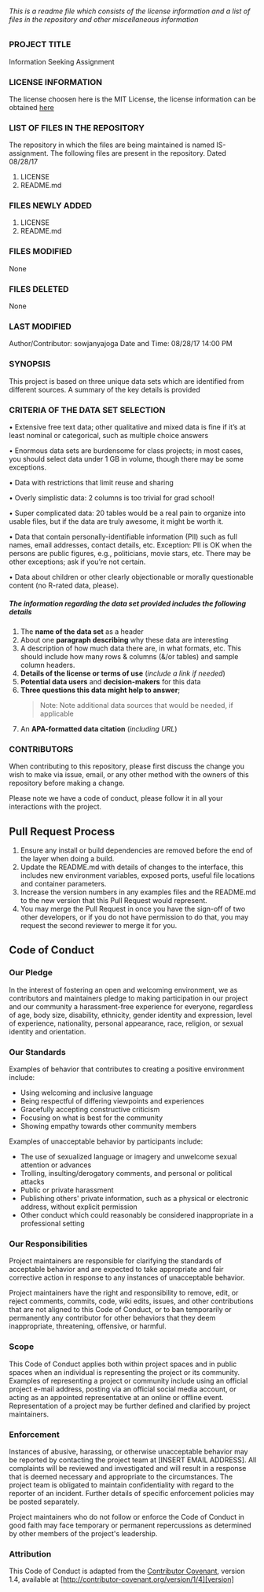 ###### This is a readme file which consists of the license information and a list of files in the repository and other miscellaneous information 

### PROJECT TITLE
Information Seeking Assignment

### LICENSE INFORMATION
The license choosen here is the MIT License, the license information can be obtained [here](https://github.com/sowjanyajoga/IS-assignment/blob/master/LICENSE)

### LIST OF FILES IN THE REPOSITORY
The repository in which the files are being maintained is named IS-assignment. The following files are present in the repository. Dated 08/28/17
1. LICENSE
2. README.md

### FILES NEWLY ADDED
1. LICENSE
2. README.md

### FILES MODIFIED
None

### FILES DELETED
None

### LAST MODIFIED
Author/Contributor: sowjanyajoga
Date and Time: 08/28/17 14:00 PM

### SYNOPSIS
This project is based on three unique data sets which are identified from different sources. A summary of the key details is provided

### CRITERIA OF THE DATA SET SELECTION
• Extensive free text data; other qualitative and mixed data is fine if it’s at least nominal or
categorical, such as multiple choice answers

• Enormous data sets are burdensome for class projects; in most cases, you should select data
under 1 GB in volume, though there may be some exceptions.

• Data with restrictions that limit reuse and sharing

• Overly simplistic data: 2 columns is too trivial for grad school!

• Super complicated data: 20 tables would be a real pain to organize into usable files, but if
the data are truly awesome, it might be worth it.

• Data that contain personally-identifiable information (PII) such as full names, email addresses, contact details, etc. Exception: PII is OK when the persons are public figures, e.g.,
politicians, movie stars, etc. There may be other exceptions; ask if you’re not certain.

• Data about children or other clearly objectionable or morally questionable content (no R-rated
data, please).

##### The information regarding the data set provided includes the following details
1. The **name of the data set** as a header
2. About one **paragraph describing** why these data are interesting
3. A description of how much data there are, in what formats, etc. This should include how
many rows & columns (&/or tables) and sample column headers.
4. **Details of the license or terms of use** (_include a link if needed_)
5. **Potential data users** and **decision-makers** for this data
6. **Three questions this data might help to answer**; 
    >Note: Note additional data sources that would be needed, if applicable
7. An **APA-formatted data citation** (_including URL_)

### CONTRIBUTORS
When contributing to this repository, please first discuss the change you wish to make via issue,
email, or any other method with the owners of this repository before making a change. 

Please note we have a code of conduct, please follow it in all your interactions with the project.

## Pull Request Process

1. Ensure any install or build dependencies are removed before the end of the layer when doing a 
   build.
2. Update the README.md with details of changes to the interface, this includes new environment 
   variables, exposed ports, useful file locations and container parameters.
3. Increase the version numbers in any examples files and the README.md to the new version that this
   Pull Request would represent.
4. You may merge the Pull Request in once you have the sign-off of two other developers, or if you 
   do not have permission to do that, you may request the second reviewer to merge it for you.

## Code of Conduct

### Our Pledge

In the interest of fostering an open and welcoming environment, we as
contributors and maintainers pledge to making participation in our project and
our community a harassment-free experience for everyone, regardless of age, body
size, disability, ethnicity, gender identity and expression, level of experience,
nationality, personal appearance, race, religion, or sexual identity and
orientation.

### Our Standards

Examples of behavior that contributes to creating a positive environment
include:

* Using welcoming and inclusive language
* Being respectful of differing viewpoints and experiences
* Gracefully accepting constructive criticism
* Focusing on what is best for the community
* Showing empathy towards other community members

Examples of unacceptable behavior by participants include:

* The use of sexualized language or imagery and unwelcome sexual attention or
advances
* Trolling, insulting/derogatory comments, and personal or political attacks
* Public or private harassment
* Publishing others' private information, such as a physical or electronic
  address, without explicit permission
* Other conduct which could reasonably be considered inappropriate in a
  professional setting

### Our Responsibilities

Project maintainers are responsible for clarifying the standards of acceptable
behavior and are expected to take appropriate and fair corrective action in
response to any instances of unacceptable behavior.

Project maintainers have the right and responsibility to remove, edit, or
reject comments, commits, code, wiki edits, issues, and other contributions
that are not aligned to this Code of Conduct, or to ban temporarily or
permanently any contributor for other behaviors that they deem inappropriate,
threatening, offensive, or harmful.

### Scope

This Code of Conduct applies both within project spaces and in public spaces
when an individual is representing the project or its community. Examples of
representing a project or community include using an official project e-mail
address, posting via an official social media account, or acting as an appointed
representative at an online or offline event. Representation of a project may be
further defined and clarified by project maintainers.

### Enforcement

Instances of abusive, harassing, or otherwise unacceptable behavior may be
reported by contacting the project team at [INSERT EMAIL ADDRESS]. All
complaints will be reviewed and investigated and will result in a response that
is deemed necessary and appropriate to the circumstances. The project team is
obligated to maintain confidentiality with regard to the reporter of an incident.
Further details of specific enforcement policies may be posted separately.

Project maintainers who do not follow or enforce the Code of Conduct in good
faith may face temporary or permanent repercussions as determined by other
members of the project's leadership.

### Attribution

This Code of Conduct is adapted from the [Contributor Covenant][homepage], version 1.4,
available at [http://contributor-covenant.org/version/1/4][version]

[homepage]: http://contributor-covenant.org
[version]: http://contributor-covenant.org/version/1/4/

